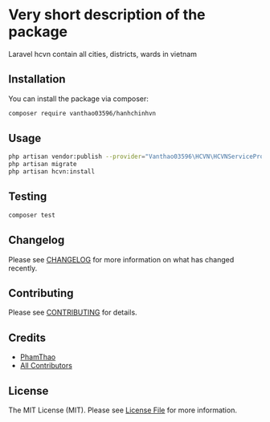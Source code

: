 # Very short description of the package

Laravel hcvn contain all cities, districts, wards in vietnam 

## Installation

You can install the package via composer:

```bash
composer require vanthao03596/hanhchinhvn
```

## Usage

```bash
php artisan vendor:publish --provider="Vanthao03596\HCVN\HCVNServiceProvider"
php artisan migrate
php artisan hcvn:install
```

## Testing

``` bash
composer test
```

## Changelog

Please see [CHANGELOG](CHANGELOG.md) for more information on what has changed recently.

## Contributing

Please see [CONTRIBUTING](CONTRIBUTING.md) for details.

## Credits

- [PhamThao](https://github.com/PhamThao)
- [All Contributors](../../contributors)

## License

The MIT License (MIT). Please see [License File](LICENSE.md) for more information.
